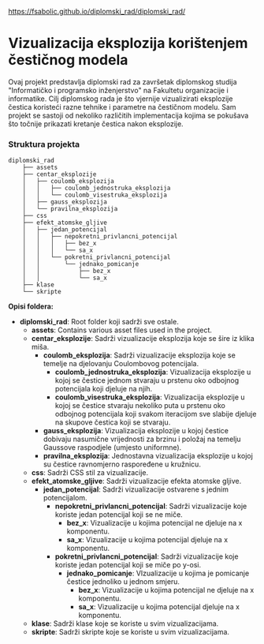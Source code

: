https://fsabolic.github.io/diplomski_rad/diplomski_rad/
# Vizualizacija eksplozija korištenjem čestičnog modela

Ovaj projekt predstavlja diplomski rad za završetak diplomskog studija "Informatičko i programsko inženjerstvo" na Fakultetu organizacije i informatike. Cilj diplomskog rada je što vjernije vizualizirati eksplozije čestica koristeći razne tehnike i parametre na čestičnom modelu. Sam projekt se sastoji od nekoliko različitih implementacija kojima se pokušava što točnije prikazati kretanje čestica nakon eksplozije.

### Struktura projekta

```
diplomski_rad
    ├── assets
    ├── centar_eksplozije
    │   ├── coulomb_eksplozija
    │   │   ├── coulomb_jednostruka_eksplozija
    │   │   └── coulomb_visestruka_eksplozija
    │   ├── gauss_eksplozija
    │   └── pravilna_eksplozija
    ├── css
    ├── efekt_atomske_gljive
    │   ├── jedan_potencijal
    │   │   ├── nepokretni_privlancni_potencijal
    │   │   │   ├── bez_x
    │   │   │   └── sa_x
    │   │   └── pokretni_privlancni_potencijal
    │   │       └── jednako_pomicanje
    │   │           ├── bez_x
    │   │           └── sa_x
    ├── klase
    └── skripte
```
**Opisi foldera:**

- **diplomski_rad**: Root folder koji sadrži sve ostale.
    - **assets**: Contains various asset files used in the project.
    - **centar_eksplozije**: Sadrži vizualizacije eksplozija koje se šire iz klika miša.
        - **coulomb_eksplozija**: Sadrži vizualizacije eksplozija koje se temelje na djelovanju Coulombovog potencijala.
            - **coulomb_jednostruka_eksplozija**: Vizualizacija eksplozije u kojoj se čestice jednom stvaraju u prstenu oko odbojnog potencijala koji djeluje na njih.
            - **coulomb_visestruka_eksplozija**: Vizualizacija eksplozije u kojoj se čestice stvaraju nekoliko puta u prstenu oko odbojnog potencijala koji svakom iteracijom sve slabije djeluje na skupove čestica koji se stvaraju.
        - **gauss_eksplozija**: Vizualizacija eksplozije u kojoj čestice dobivaju nasumične vrijednosti za brzinu i položaj na temelju Gaussove raspodjele (umjesto uniformne).
        - **pravilna_eksplozija**: Jednostavna vizualizacija eksplozije u kojoj su čestice ravnomjerno raspoređene u kružnicu.
    - **css**: Sadrži CSS stil za vizualizacije.
    - **efekt_atomske_gljive**: Sadrži vizualizacije efekta atomske gljive.
        - **jedan_potencijal**: Sadrži vizualizacije ostvarene s jednim potencijalom.
            - **nepokretni_privlancni_potencijal**: Sadrži vizualizacije koje koriste jedan potencijal koji se ne miče.
                - **bez_x**: Vizualizacije u kojima potencijal ne djeluje na x komponentu.
                - **sa_x**: Vizualizacije u kojima potencijal djeluje na x komponentu.
            - **pokretni_privlancni_potencijal**: Sadrži vizualizacije koje koriste jedan potencijal koji se miče po y-osi.
                - **jednako_pomicanje**: VIzualizacije u kojima je pomicanje čestice jednoliko u jednom smjeru.
                    - **bez_x**: Vizualizacije u kojima potencijal ne djeluje na x komponentu.
                    - **sa_x**: Vizualizacije u kojima potencijal djeluje na x komponentu.
    - **klase**: Sadrži klase koje se koriste u svim vizualizacijama.
    - **skripte**: Sadrži skripte koje se koriste u svim vizualizacijama.

